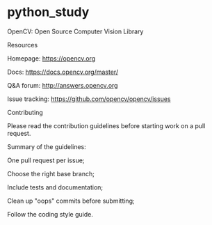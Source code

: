 # python_study

OpenCV: Open Source Computer Vision Library

Resources

Homepage: https://opencv.org

Docs: https://docs.opencv.org/master/

Q&A forum: http://answers.opencv.org

Issue tracking: https://github.com/opencv/opencv/issues

Contributing

Please read the contribution guidelines before starting work on a pull request.

Summary of the guidelines:

One pull request per issue;

Choose the right base branch;

Include tests and documentation;

Clean up "oops" commits before submitting;

Follow the coding style guide.
